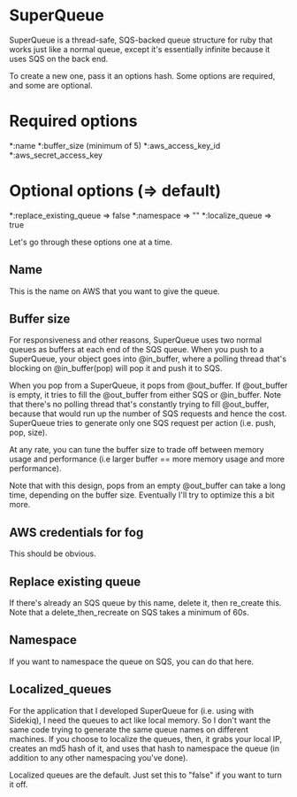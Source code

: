 SuperQueue
==========

SuperQueue is a thread-safe, SQS-backed queue structure for ruby that works just like a normal queue, except it's essentially infinite because it uses SQS on the back end.

To create a new one, pass it an options hash. Some options are required,
and some are optional.

# Required options
  *:name
  *:buffer_size (minimum of 5)
  *:aws_access_key_id
  *:aws_secret_access_key

# Optional options (=> default)
  *:replace_existing_queue => false
  *:namespace => ""
  *:localize_queue => true

Let's go through these options one at a time.

## Name
This is the name on AWS that you want to give the queue. 

## Buffer size
For responsiveness and other reasons, SuperQueue uses two normal queues
as buffers at each end of the SQS queue. When you push to a SuperQueue,
your object goes into @in_buffer, where a polling thread that's blocking
on @in_buffer(pop) will pop it and push it to SQS.

When you pop from a SuperQueue, it pops from @out_buffer. If @out_buffer
is empty, it tries to fill the @out_buffer from either SQS or
@in_buffer. Note that there's no polling thread that's constantly trying
to fill @out_buffer, because that would run up the number of SQS
requests and hence the cost. SuperQueue tries to generate only one SQS
request per action (i.e. push, pop, size).

At any rate, you can tune the buffer size to trade off between memory
usage and performance (i.e larger buffer == more memory usage and more
performance).

Note that with this design, pops from an empty @out_buffer can take a
long time, depending on the buffer size. Eventually I'll try to optimize
this a bit more.

## AWS credentials for fog
This should be obvious.

## Replace existing queue
If there's already an SQS queue by this name, delete it, then re_create
this. Note that a delete_then_recreate on SQS takes a minimum of 60s.

## Namespace
If you want to namespace the queue on SQS, you can do that here.

## Localized_queues
For the application that I developed SuperQueue for (i.e. using with
Sidekiq), I need the queues to act like local memory. So I don't want
the same code trying to generate the same queue names on different
machines. If you choose to localize the queues, then, it grabs your
local IP, creates an md5 hash of it, and uses that hash to namespace the
queue (in addition to any other namespacing you've done).

Localized queues are the default. Just set this to "false" if you want
to turn it off.
